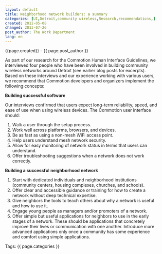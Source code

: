 ```yaml
---
layout: default
title: Neighborhood network builders: a summary
categories: [UI,Detroit,community wireless,Research,recommendations,]
created: 2012-05-08
changed: 2013-07-26
post_author: The Work Department
lang: en
---
```

 <div class="meta">
  <span class="author">{{page.created}} - {{ page.post_author }}</span>
</div>
 <div class="field-content"><p>As part of our research for the Commotion Human Interface Guidelines, we interviewed four people who have been involved in building community wireless networks around Detroit (see earlier blog posts for excerpts). Based on these interviews and our experience working with various users, we recommend that Commotion developers and organizers implement the following concepts:</p><!--break--><p><strong>Building successful software</strong></p><p>Our interviews confirmed that users expect long-term reliability, speed, and ease of use when using wireless devices. The Commotion user interface should:</p><ol><li>Walk a user through the setup process.</li><li>Work well across platforms, browsers, and devices.</li><li>Be as fast as using a non-mesh WiFi access point.</li><li>Help users understand mesh network security.</li><li>Allow for easy monitoring of network status in terms that users can understand.</li><li>Offer troubleshooting suggestions when a network does not work correctly.</li></ol><p><strong>Building a successful neighborhood network</strong></p><ol><li>Start with dedicated individuals and neighborhood institutions (community centers, housing complexes, churches, and schools).</li><li>Offer clear and accessible guidance or training for how to create a network without deep technical expertise.</li><li>Give neighbors the tools to teach others about why a network is useful and how to use it.</li><li>Engage young people as managers and/or promoters of a network.</li><li>Offer simple but useful applications for neighbors to use in the early stages of a network. These should be applications that concretely improve their lives or communication with one another. Introduce more advanced applications only once a community has some experience and comfort using simple applications.</li></ol></div> <div class="tags">Tags: {{ page.categories }}</div>